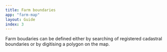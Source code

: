 ```yaml
---
title: Farm boundaries
app: "farm-map"
layout: Guide
index: 3
---
```


Farm boudaries can be defined either by searching of registered cadastral boundaries or by digitising a polygon on the map.
